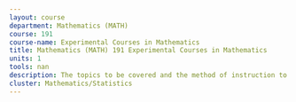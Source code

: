 ```yaml
---
layout: course 
department: Mathematics (MATH)
course: 191
course-name: Experimental Courses in Mathematics
title: Mathematics (MATH) 191 Experimental Courses in Mathematics
units: 1
tools: nan
description: The topics to be covered and the method of instruction to be used will be announced at the beginning of each semester that such courses are offered.
cluster: Mathematics/Statistics
---
```

